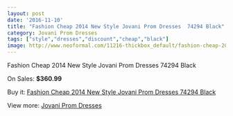 ```yaml
---
layout: post
date: '2016-11-10'
title: "Fashion Cheap 2014 New Style Jovani Prom Dresses  74294 Black"
category: Jovani Prom Dresses
tags: ["style","dresses","discount","cheap","black"]
image: http://www.neoformal.com/11216-thickbox_default/fashion-cheap-2014-new-style-jovani-prom-dresses-74294-black.jpg
---
```

Fashion Cheap 2014 New Style Jovani Prom Dresses  74294 Black

On Sales: **$360.99**
<a href="https://www.neoformal.com/en/jovani-prom-dresses-2014/3990-fashion-cheap-2014-new-style-jovani-prom-dresses-74294-black.html"><amp-img layout="responsive" width="600" height="600" src="//www.neoformal.com/11216-thickbox_default/fashion-cheap-2014-new-style-jovani-prom-dresses-74294-black.jpg" alt="Fashion Cheap 2014 New Style Jovani Prom Dresses  74294 Black 0" /></a>
<a href="https://www.neoformal.com/en/jovani-prom-dresses-2014/3990-fashion-cheap-2014-new-style-jovani-prom-dresses-74294-black.html"><amp-img layout="responsive" width="600" height="600" src="//www.neoformal.com/11217-thickbox_default/fashion-cheap-2014-new-style-jovani-prom-dresses-74294-black.jpg" alt="Fashion Cheap 2014 New Style Jovani Prom Dresses  74294 Black 1" /></a>

Buy it: [Fashion Cheap 2014 New Style Jovani Prom Dresses  74294 Black](https://www.neoformal.com/en/jovani-prom-dresses-2014/3990-fashion-cheap-2014-new-style-jovani-prom-dresses-74294-black.html "Fashion Cheap 2014 New Style Jovani Prom Dresses  74294 Black")

View more: [Jovani Prom Dresses](https://www.neoformal.com/en/53-jovani-prom-dresses-2014 "Jovani Prom Dresses")